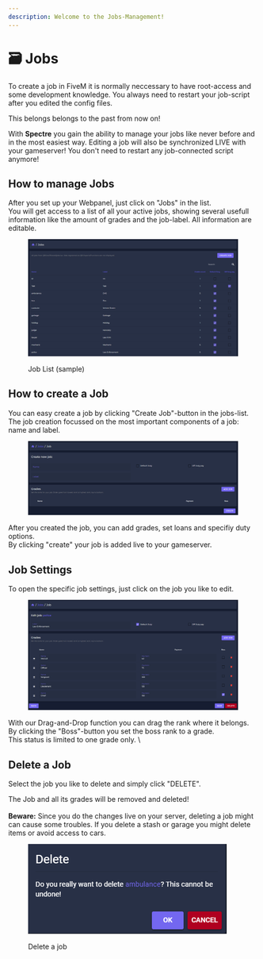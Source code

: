 ```yaml
---
description: Welcome to the Jobs-Management!
---
```


# 🗃 Jobs

To create a job in FiveM it is normally neccessary to have root-access and some development knowledge. You always need to restart your job-script after you edited the config files.

This belongs belongs to the past from now on!

With **Spectre** you gain the ability to manage your jobs like never before and in the most easiest way. Editing a job will also be synchronized LIVE with your gameserver! You don't need to restart any job-connected script anymore!

## How to manage Jobs

After you set up your Webpanel, just click on "Jobs" in the list.\
You will get access to a list of all your active jobs, showing several usefull information like the amount of grades and the job-label. All information are editable.

<figure><img src="../.gitbook/assets/jobs.PNG" alt=""><figcaption><p>Job List (sample)</p></figcaption></figure>

## How to create a Job

You can easy create a job by clicking "Create Job"-button in the jobs-list.\
The job creation focussed on the most important components of a job: name and label.

<figure><img src="../.gitbook/assets/createjob.PNG" alt=""><figcaption></figcaption></figure>

After you created the job, you can add grades, set loans and specifiy duty options.\
By clicking "create" your job is added live to your gameserver.

## Job Settings

To open the specific job settings, just click on the job you like to edit.

<figure><img src="../.gitbook/assets/managejobs.PNG" alt=""><figcaption></figcaption></figure>

With our Drag-and-Drop function you can drag the rank where it belongs. \
By clicking the "Boss"-button you set the boss rank to a grade. \
This status is limited to one grade only. \


## Delete a Job

Select the job you like to delete and simply click "DELETE".

The Job and all its grades will be removed and deleted!\
\
**Beware:** Since you do the changes live on your server, deleting a job might can cause some troubles. If you delete a stash or garage you might delete items or avoid access to cars.

<figure><img src="../.gitbook/assets/delete.PNG" alt=""><figcaption><p>Delete a job</p></figcaption></figure>
